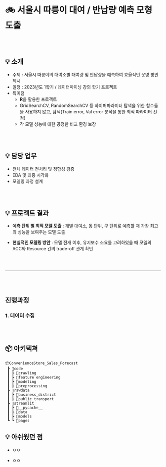 # 🚲 서울시 따릉이 대여 / 반납량 예측 모형 도출

<br>
</br>

## 💡 소개
- 주제 : 서울시 따릉이의 대여소별 대여량 및 반납량을 예측하여 효율적인 운영 방안 제시
- 일정 : 2023년도 1학기 / 데이터마이닝 강의 학기 프로젝트
- 특이점
  - **R**을 활용한 프로젝트
  - GridSearchCV, RandomSearchCV 등 하이퍼파라미터 탐색을 위한 함수들을 사용하지 않고, 탐색(Train error, Val error 분석을 통한 최적 파라미터 선정)
  - 각 모델 성능에 대한 공정한 비교 환경 보장

<br>
</br>

## 💡 담당 업무
- 전체 데이터 전처리 및 정합성 검증
- EDA 및 최종 시각화
- 모델링 과정 설계

<br>
</br>

## 💡 프로젝트 결과


- **예측 단위 별 최적 모델 도출** : 개별 대여소, 동 단위, 구 단위로 예측할 때 가장 최고의 성능을 보여주는 모델 도출

- **현실적인 모델링 방안** : 모델 전개 이후, 유지보수 소요를 고려하였을 때 모델의 ACC와 Resource 간의 trade-off 관계 확인  

<br>
</br>


---

<br>
</br>

## 진행과정

### 1. 데이터 수집

<br>
</br>



## 📦 아키텍쳐

```
📦ConvenienceStore_Sales_Forecast
 ┣ 📂code
 ┃ ┣ 📂crawling
 ┃ ┣ 📂feature engineering
 ┃ ┣ 📂modeling
 ┃ ┣ 📂preprocessing
 ┣ 📂rawdata
 ┃ ┣ 📂business_district
 ┃ ┣ 📂public_transport
 ┣ 📂streamlit
 ┃ ┣ 📂__pycache__
 ┃ ┣ 📂data
 ┃ ┣ 📂models
 ┗ ┗ 📂pages
```
## 💡 아쉬웠던 점


- ㅇㅇ

- ㅇㅇ

